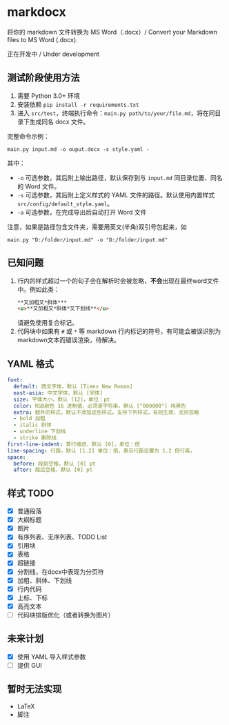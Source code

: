 # markdocx

将你的 markdown 文件转换为 MS Word（.docx）/ Convert your Markdown files to MS Word (.docx).

正在开发中 / Under development

## 测试阶段使用方法 

1. 需要 Python 3.0+ 环境
2. 安装依赖 `pip install -r requirements.txt`
3. 进入 `src/test`，终端执行命令：`main.py path/to/your/file.md`，将在同目录下生成同名 docx 文件。

完整命令示例：

```shell script
main.py input.md -o ouput.docx -s style.yaml -
```
其中：
 - `-o` 可选参数，其后附上输出路径，默认保存到与 `input.md` 同目录位置、同名的 Word 文件。
 - `-s` 可选参数，其后附上定义样式的 YAML 文件的路径。默认使用内置样式 `src/config/default_style.yaml`。
 - `-a` 可选参数，在完成导出后自动打开 Word 文件
 
注意，如果是路径包含文件夹，需要用英文(半角)双引号包起来，如

```shell script
main.py "D:/folder/input.md" -o "D:/folder/input.md"
```

## 已知问题

1. 行内的样式超过一个的句子会在解析时会被忽略，**不会**出现在最终word文件中。例如此类：
    ```markdown
    **又加粗又*斜体***
    <u>**又加粗又*斜体*又下划线**</u>
    ```
    请避免使用复合标记。
2. 代码块中如果有 `#` 或 `*` 等 markdown 行内标记的符号，有可能会被误识别为markdown文本而错误渲染，待解决。


## YAML 格式

```yaml
font:
  default: 西文字体，默认 [Times New Roman]
  east-asia: 中文字体，默认 [宋体]
  size: 字体大小，默认 [12]，单位：pt
  color: RGB颜色 16 进制值，必须是字符串，默认 ["000000"] 纯黑色
  extra: 额外的样式，默认不添加这些样式。支持下列样式，有则生效，无则忽略
  - bold 加粗
  - italic 斜体
  - underline 下划线
  - strike 删除线
first-line-indent: 首行缩进，默认 [0]，单位：倍
line-spacing: 行距，默认 [1.2] 单位：倍，表示行距设置为 1.2 倍行高，
space:
  before: 段前空格，默认 [0] pt
  after: 段后空格，默认 [0] pt
```

## 样式 TODO

- [x] 普通段落
- [x] 大纲标题
- [x] 图片
- [x] 有序列表、无序列表、TODO List
- [x] 引用块
- [x] 表格
- [x] 超链接
- [x] 分割线，在docx中表现为分页符
- [x] 加粗、斜体、下划线
- [x] 行内代码
- [x] 上标、下标
- [x] 高亮文本
- [ ] 代码块排版优化（或者转换为图片）

## 未来计划

- [x] 使用 YAML 导入样式参数
- [ ] 提供 GUI
 
## 暂时无法实现
- LaTeX
- 脚注


